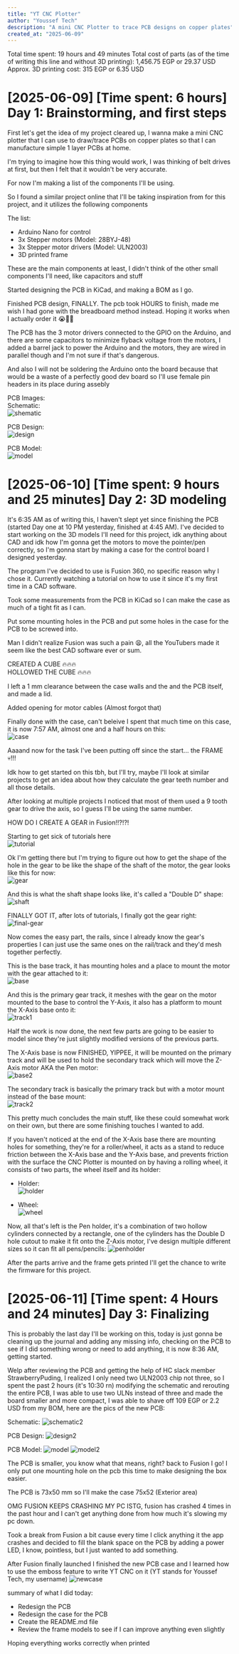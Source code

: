 ```yaml
---
title: "YT CNC Plotter"
author: "Youssef Tech"
description: "A mini CNC Plotter to trace PCB designs on copper plates"
created_at: "2025-06-09"
---
```


Total time spent: 19 hours and 49 minutes
Total cost of parts (as of the time of writing this line and without 3D printing): 1,456.75 EGP or 29.37 USD
Approx. 3D printing cost: 315 EGP or 6.35 USD

# [2025-06-09] [Time spent: 6 hours] Day 1: Brainstorming, and first steps
First let's get the idea of my project cleared up, I wanna make a mini CNC plotter that I can use to draw/trace PCBs on copper plates so that I can manufacture simple 1 layer PCBs at home.

I'm trying to imagine how this thing would work, I was thinking of belt drives at first, but then I felt that it wouldn't be very accurate.

For now I'm making a list of the components I'll be using.

So I found a similar project online that I'll be taking inspiration from for this project, and it utilizes the following components

The list:
- Arduino Nano for control
- 3x Stepper motors (Model: 28BYJ-48)
- 3x Stepper motor drivers (Model: ULN2003)
- 3D printed frame

These are the main components at least, I didn't think of the other small components I'll need, like capacitors and stuff

Started designing the PCB in KiCad, and making a BOM as I go.

Finished PCB design, FINALLY. The pcb took HOURS to finish, made me wish I had gone with the breadboard method instead. Hoping it works when I actually order it 😭🙏🏻

The PCB has the 3 motor drivers connected to the GPIO on the Arduino, and there are some capacitors to minimize flyback voltage from the motors, I added a barrel jack to power the Arduino and the motors, they are wired in parallel though and I'm not sure if that's dangerous.

And also I will not be soldering the Arduino onto the board because that would be a waste of a perfectly good dev board so I'll use female pin headers in its place during assebly

PCB Images:<br>
Schematic:<br>
![shematic](imgs/Schematic.png)

PCB Design:<br>
![design](imgs/PCB-2D.png)

PCB Model:<br>
![model](imgs/PCB-3D.png)

# [2025-06-10] [Time spent: 9 hours and 25 minutes] Day 2: 3D modeling
It's 6:35 AM as of writing this, I haven't slept yet since finishing the PCB (started Day one at 10 PM yesterday, finished at 4:45 AM). I've decided to start working on the 3D models I'll need for this project, idk anything about CAD and idk how I'm gonna get the motors to move the pointer/pen correctly, so I'm gonna start by making a case for the control board I designed yesterday.

The program I've decided to use is Fusion 360, no specific reason why I chose it. Currently watching a tutorial on how to use it since it's my first time in a CAD software.

Took some measurements from the PCB in KiCad so I can make the case as much of a tight fit as I can.

Put some mounting holes in the PCB and put some holes in the case for the PCB to be screwed into.

Man I didn't realize Fusion was such a pain 😫, all the YouTubers made it seem like the best CAD software ever or sum.

CREATED A CUBE 🔥🔥🔥<br>
HOLLOWED THE CUBE 🔥🔥🔥

I left a 1 mm clearance between the case walls and the and the PCB itself, and made a lid.

Added opening for motor cables (Almost forgot that)

Finally done with the case, can't beleive I spent that much time on this case, it is now 7:57 AM, almost one and a half hours on this:<br>
![case](imgs/PCB-Case.png)

Aaaand now for the task I've been putting off since the start... the FRAME 💀!!!

Idk how to get started on this tbh, but I'll try, maybe I'll look at similar projects to get an idea about how they calculate the gear teeth number and all those details.

After looking at multiple projects I noticed that most of them used a 9 tooth gear to drive the axis, so I guess I'll be using the same number.

HOW DO I CREATE A GEAR in Fusion!!?!?!

Starting to get sick of tutorials here<br>
![tutorial](imgs/gearTutorial.png)

Ok I'm getting there but I'm trying to figure out how to get the shape of the hole in the gear to be like the shape of the shaft of the motor, the gear looks like this for now:<br>
![gear](imgs/gear.png)

And this is what the shaft shape looks like, it's called a "Double D" shape:<br>
![shaft](imgs/shaftShape.png)

FINALLY GOT IT, after lots of tutorials, I finally got the gear right:<br>
![final-gear](imgs/finalGear.png)

Now comes the easy part, the rails, since I already know the gear's properties I can just use the same ones on the rail/track and they'd mesh together perfectly.

This is the base track, it has mounting holes and a place to mount the motor with the gear attached to it:<br>
![base](imgs/base.png)

And this is the primary gear track, it meshes with the gear on the motor mounted to the base to control the Y-Axis, it also has a platform to mount the X-Axis base onto it:<br>
![track1](imgs/track1.png)

Half the work is now done, the next few parts are going to be easier to model since they're just slightly modified versions of the previous parts.

The X-Axis base is now FINISHED, YIPPEE, it will be mounted on the primary track and will be used to hold the secondary track which will move the Z-Axis motor AKA the Pen motor:<br>
![base2](imgs/base2.png)

The secondary track is basically the primary track but with a motor mount instead of the base mount:<br>
![track2](imgs/track2.png)

This pretty much concludes the main stuff, like these could somewhat work on their own, but there are some finishing touches I wanted to add.

If you haven't noticed at the end of the X-Axis base there are mounting holes for something, they're for a roller/wheel, it acts as a stand to reduce friction between the X-Axis base and the Y-Axis base, and prevents friction with the surface the CNC Plotter is mounted on by having a rolling wheel, it consists of two parts, the wheel itself and its holder:
- Holder:<br>
![holder](imgs/holder.png)

- Wheel:<br>
![wheel](imgs/wheel.png)

Now, all that's left is the Pen holder, it's a combination of two hollow cylinders connected by a rectangle, one of the cylinders has the Double D hole cutout to make it fit onto the Z-Axis motor, I've design multiple different sizes so it can fit all pens/pencils:
![penholder](imgs/penholder.png)

After the parts arrive and the frame gets printed I'll get the chance to write the firmware for this project.

# [2025-06-11] [Time spent: 4 Hours and 24 minutes] Day 3: Finalizing
This is probably the last day I'll be working on this, today is just gonna be cleaning up the journal and adding any missing info, checking on the PCB to see if I did something wrong or need to add anything, it is now 8:36 AM, getting started.

Welp after reviewing the PCB and getting the help of HC slack member StrawberryPuding, I realized I only need two ULN2003 chip not three, so I spent the past 2 hours (it's 10:30 rn) modifying the schematic and rerouting the entire PCB, I was able to use two ULNs instead of three and made the board smaller and more compact, I was able to shave off 109 EGP or 2.2 USD from my BOM, here are the pics of the new PCB:

Schematic:
![schematic2](imgs/schematic2.png)

PCB Design:
![design2](imgs/PCB-2D2.png)

PCB Model:
![model](imgs/PCB-3D2.png)
![model2](imgs/PCB-3D3.png)

The PCB is smaller, you know what that means, right? back to Fusion I go!
I only put one mounting hole on the pcb this time to make designing the box easier.

The PCB is 73x50 mm so I'll make the case 75x52 (Exterior area)

OMG FUSION KEEPS CRASHING MY PC ISTG, fusion has crashed 4 times in the past hour and I can't get anything done from how much it's slowing my pc down.

Took a break from Fusion a bit cause every time I click anything it the app crashes and decided to fill the blank space on the PCB by adding a power LED, I know, pointless, but I just wanted to add something.

After Fusion finally launched I finished the new PCB case and I learned how to use the emboss feature to write YT CNC on it (YT stands for Youssef Tech, my username)
![newcase](imgs/newcase.png)

summary of what I did today:
- Redesign the PCB
- Redesign the case for the PCB
- Create the README.md file
- Review the frame models to see if I can improve anything even slightly

Hoping everything works correctly when printed